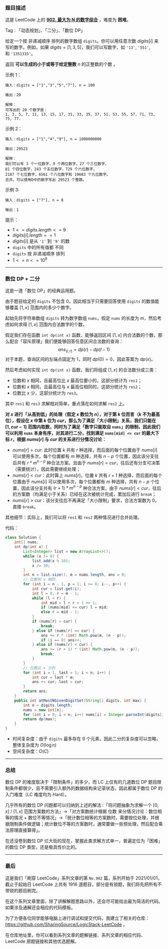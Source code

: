 ### 题目描述

这是 LeetCode 上的 **[902. 最大为 N 的数字组合](https://leetcode-cn.com/problems/numbers-at-most-n-given-digit-set/solution/by-ac_oier-8k27/)** ，难度为 **困难**。

Tag : 「动态规划」、「二分」、「数位 DP」



给定一个按 非递减顺序 排列的数字数组 `digits`。你可以用任意次数 $digits[i]$ 来写的数字。例如，如果 $digits = [1,3,5]$，我们可以写数字，如 `'13'`, `'551'`, 和 `'1351315'`。

返回 **可以生成的小于或等于给定整数** $n$ 的正整数的个数 。

示例 1：
```
输入：digits = ["1","3","5","7"], n = 100

输出：20

解释：
可写出的 20 个数字是：
1, 3, 5, 7, 11, 13, 15, 17, 31, 33, 35, 37, 51, 53, 55, 57, 71, 73, 75, 77.
```
示例 2：
```
输入：digits = ["1","4","9"], n = 1000000000

输出：29523

解释：
我们可以写 3 个一位数字，9 个两位数字，27 个三位数字，
81 个四位数字，243 个五位数字，729 个六位数字，
2187 个七位数字，6561 个八位数字和 19683 个九位数字。
总共，可以使用D中的数字写出 29523 个整数。
```
示例 3:
```
输入：digits = ["7"], n = 8

输出：1
```

提示：
* $1 <= digits.length <= 9$
* $digits[i].length == 1$
* $digits[i]$ 是从 `'1'` 到 `'9'` 的数
* `digits` 中的所有值都 不同 
* `digits` 按 非递减顺序 排列
* $1 <= n <= 10^9$

---

### 数位 DP + 二分

这是一道「数位 DP」的经典运用题。

由于题目给定的 `digits` 不包含 $0$，因此相当于只需要回答使用 `digits` 的数值能够覆盖 $[1, x]$ 范围内的多少个数字。

起始先将字符串数组 `digits` 转为数字数组 `nums`，假定 `nums` 的长度为 $m$，然后考虑如何求得 $[1, x]$ 范围内合法数字的个数。

假定我们存在函数 `int dp(int x)` 函数，能够返回区间 $[1, x]$ 内合法数的个数，那么配合「容斥原理」我们便能够回答任意区间合法数的查询：
$$
ans_{(l, r)} = dp(r) - dp(l - 1)
$$
对于本题，查询区间的左端点固定为 $1$，同时 $dp(0) = 0$，因此答案为 $dp(x)$。

然后考虑如何实现 `int dp(int x)` 函数，我们将组成 $[1, x]$ 的合法数分成三类：
* 位数和 $x$ 相同，且最高位比 $x$ 最高位要小的，这部分统计为 `res1`；
* 位数和 $x$ 相同，且最高位与 $x$ 最高位相同的，这部分统计为 `res2`；
* 位数比 $x$ 少，这部分统计为 `res3`。

其中 `res1` 和 `res3` 求解相对简单，重点落在如何求解 `res2` 上。

**对 $x$ 进行「从高到低」的处理（假定 $x$ 数位为 $n$），对于第 $k$ 位而言（$k$ 不为最高位），假设在 $x$ 中第 $k$ 位为 $cur$，那么为了满足「大小限制」关系，我们只能在 $[1, cur - 1]$ 范围内取数，同时为了满足「数字只能取自 `nums`」的限制，因此我们可以利用 `nums` 本身有序，对其进行二分，找到满足 `nums[mid] <= cur` 的最大下标 $r$，根据 $nums[r]$ 与 $cur$ 的关系进行分情况讨论：**

* $nums[r] = cur$: 此时位置 $k$ 共有 $r$ 种选择，而后面的每个位置由于 $nums[i]$ 可以使用多次，每个位置都有 $m$ 种选择，共有 $n - p$ 个位置，因此该分支往后共有 $r * m^{n - p}$ 种合法方案。且由于 $nums[r] = cur$，往后还有分支可决策（需要统计），因此需要继续处理；
* $nums[r] < cur$：此时算上 $nums[r]$，位置 $k$ 共有 $r + 1$ 种选择，而后面的每个位置由于 $nums[i]$ 可以使用多次，每个位置都有 $m$ 种选择，共有 $n - p$ 个位置，因此该分支共有 $(r + 1) * m^{n - p}$ 种合法方案，由于 $nums[r] < cur$，往后的方案数（均满足小于关系）已经在这次被统计完成，累加后进行 `break`；
* $nums[r] > cur$：该分支往后不再满足「大小限制」要求，合法方案数为 $0$，直接 `break`。

其他细节：实际上，我们可以将 `res1` 和 `res2` 两种情况进行合并处理。

代码：

```Java
class Solution {
    int[] nums;
    int dp(int x) {
        List<Integer> list = new ArrayList<>();
        while (x != 0) {
            list.add(x % 10);
            x /= 10;
        }
        int n = list.size(), m = nums.length, ans = 0;
        // 位数和 x 相同
        for (int i = n - 1, p = 1; i >= 0; i--, p++) {
            int cur = list.get(i);
            int l = 0, r = m - 1;
            while (l < r) {
                int mid = l + r + 1 >> 1;
                if (nums[mid] <= cur) l = mid;
                else r = mid - 1;
            }
            if (nums[r] > cur) {
                break;
            } else if (nums[r] == cur) {
                ans += r * (int) Math.pow(m, (n - p));
                if (i == 0) ans++;
            } else if (nums[r] < cur) {
                ans += (r + 1) * (int) Math.pow(m, (n - p));
                break;
            }
        }
        // 位数比 x 少的
        for (int i = 1, last = 1; i < n; i++) {
            int cur = last * m;
            ans += cur; last = cur;
        }
        return ans;
    }
    public int atMostNGivenDigitSet(String[] digits, int max) {
        int n = digits.length;
        nums = new int[n];
        for (int i = 0; i < n; i++) nums[i] = Integer.parseInt(digits[i]);
        return dp(max);
    }
}
```
* 时间复杂度：由于 `digits` 最多存在 $9$ 个元素，因此二分的复杂度可以忽略，整体复杂度为 $O(\log{n})$
* 空间复杂度：$O(C)$

---

### 总结

数位 DP 的难度取决于「限制条件」的多少，而 LC 上仅有的几道数位 DP 题目限制条件都很少，且不需要引入额外的数据结构来记录状态，因此都属于数位 DP 的入门难度（LC 难度均为 Hard）。

几乎所有的数位 DP 问题都可以归纳到上述的解法 :「将问题抽象为求解一个 $[0, x]$ / $[1, x]$ 范围方案数的方法」->「对方案数统计根据 位数 来分情况讨论：数位相等的情况 + 数位不等情况」->「统计数位相等的方案数时，需要按位处理，并根据限制条件做逻辑；统计数位不等的方案数时，通常要做一些预处理，然后配合乘法原理直接算得」。

在还没卷到数位 DP 烂大街的现在，掌握此类求解方式单一，普遍定位为「困难」的数位 DP 类型，还是极具性价比的。

---

### 最后

这是我们「刷穿 LeetCode」系列文章的第 `No.902` 篇，系列开始于 2021/01/01，截止于起始日 LeetCode 上共有 1916 道题目，部分是有锁题，我们将先把所有不带锁的题目刷完。

在这个系列文章里面，除了讲解解题思路以外，还会尽可能给出最为简洁的代码。如果涉及通解还会相应的代码模板。

为了方便各位同学能够电脑上进行调试和提交代码，我建立了相关的仓库：https://github.com/SharingSource/LogicStack-LeetCode 。

在仓库地址里，你可以看到系列文章的题解链接、系列文章的相应代码、LeetCode 原题链接和其他优选题解。

